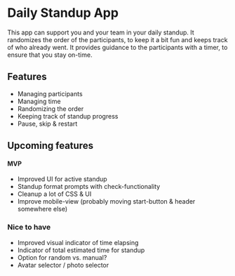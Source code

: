 # Daily Standup App

This app can support you and your team in your daily standup. It randomizes the order of the participants, to keep it a bit fun and keeps track of who already went. It provides guidance to the participants with a timer, to ensure that you stay on-time.

## Features

- Managing participants
- Managing time
- Randomizing the order
- Keeping track of standup progress
- Pause, skip & restart

## Upcoming features

#### MVP

- Improved UI for active standup
- Standup format prompts with check-functionality
- Cleanup a lot of CSS & UI
- Improve mobile-view (probably moving start-button & header somewhere else)

### Nice to have

- Improved visual indicator of time elapsing
- Indicator of total estimated time for standup
- Option for random vs. manual?
- Avatar selector / photo selector
